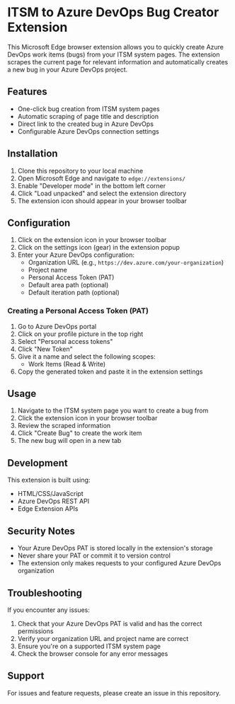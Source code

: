 # ITSM to Azure DevOps Bug Creator Extension

This Microsoft Edge browser extension allows you to quickly create Azure DevOps work items (bugs) from your ITSM system pages. The extension scrapes the current page for relevant information and automatically creates a new bug in your Azure DevOps project.

## Features

- One-click bug creation from ITSM system pages
- Automatic scraping of page title and description
- Direct link to the created bug in Azure DevOps
- Configurable Azure DevOps connection settings

## Installation

1. Clone this repository to your local machine
2. Open Microsoft Edge and navigate to `edge://extensions/`
3. Enable "Developer mode" in the bottom left corner
4. Click "Load unpacked" and select the extension directory
5. The extension icon should appear in your browser toolbar

## Configuration

1. Click on the extension icon in your browser toolbar
2. Click on the settings icon (gear) in the extension popup
3. Enter your Azure DevOps configuration:
   - Organization URL (e.g., `https://dev.azure.com/your-organization`)
   - Project name
   - Personal Access Token (PAT)
   - Default area path (optional)
   - Default iteration path (optional)

### Creating a Personal Access Token (PAT)

1. Go to Azure DevOps portal
2. Click on your profile picture in the top right
3. Select "Personal access tokens"
4. Click "New Token"
5. Give it a name and select the following scopes:
   - Work Items (Read & Write)
6. Copy the generated token and paste it in the extension settings

## Usage

1. Navigate to the ITSM system page you want to create a bug from
2. Click the extension icon in your browser toolbar
3. Review the scraped information
4. Click "Create Bug" to create the work item
5. The new bug will open in a new tab

## Development

This extension is built using:
- HTML/CSS/JavaScript
- Azure DevOps REST API
- Edge Extension APIs

## Security Notes

- Your Azure DevOps PAT is stored locally in the extension's storage
- Never share your PAT or commit it to version control
- The extension only makes requests to your configured Azure DevOps organization

## Troubleshooting

If you encounter any issues:
1. Check that your Azure DevOps PAT is valid and has the correct permissions
2. Verify your organization URL and project name are correct
3. Ensure you're on a supported ITSM system page
4. Check the browser console for any error messages

## Support

For issues and feature requests, please create an issue in this repository. 